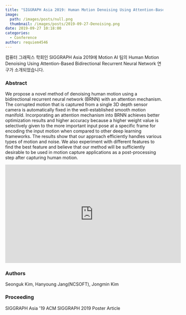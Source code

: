 ```yaml
---
title: "SIGGRAPH Asia 2019: Human Motion Denoising Using Attention-Based Bidirectional Recurrent Neural Network"
image: 
  path: /images/posts/null.png
  thumbnail: /images/posts/2019-09-27-Denoising.png
date: 2019-09-27 10:18:00
categories:
  - Conference
author: requiem4546
---
```


컴퓨터 그래픽스 학회인 SIGGRAPH Asia 2019에 Motion AI 팀의 Human Motion Denoising Using Attention-Based Bidirectional Recurrent Neural Network 연구가 소개되었습니다.

### Abstract

We propose a novel method of denoising human motion using a bidirectional recurrent neural network (BRNN) with an attention mechanism. The corrupted motion that is captured from a single 3D depth sensor camera is automatically fixed in the well-established smooth motion manifold. Incorporating an attention mechanism into BRNN achieves better optimization results and higher accuracy because a higher weight value is selectively given to the more important input pose at a specific frame for encoding the input motion when compared to other deep learning frameworks. The results show that our approach efficiently handles various types of motion and noise. We also experiment with different features to find the best feature and believe that our method will be sufficiently desirable to be used in motion capture applications as a post-processing step after capturing human motion.

<iframe width="560" height="315" src="https://www.youtube.com/embed/-E_CfjWCJ6A" frameborder="0" allow="accelerometer; autoplay;encrypted-media; gyroscope; picture-in-picture" allowfullscreen></iframe><br>

### Authors

Seonguk Kim, Hanyoung Jang(NCSOFT), Jongmin Kim

### Proceeding

SIGGRAPH Asia '19 ACM SIGGRAPH 2019 Poster Article